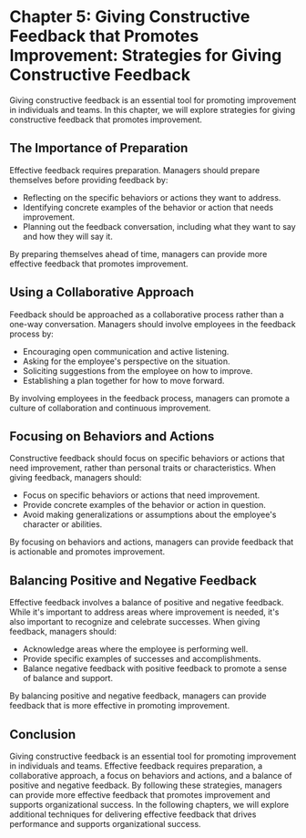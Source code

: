 Chapter 5: Giving Constructive Feedback that Promotes Improvement: Strategies for Giving Constructive Feedback
==============================================================================================================

Giving constructive feedback is an essential tool for promoting improvement in individuals and teams. In this chapter, we will explore strategies for giving constructive feedback that promotes improvement.

The Importance of Preparation
-----------------------------

Effective feedback requires preparation. Managers should prepare themselves before providing feedback by:

* Reflecting on the specific behaviors or actions they want to address.
* Identifying concrete examples of the behavior or action that needs improvement.
* Planning out the feedback conversation, including what they want to say and how they will say it.

By preparing themselves ahead of time, managers can provide more effective feedback that promotes improvement.

Using a Collaborative Approach
------------------------------

Feedback should be approached as a collaborative process rather than a one-way conversation. Managers should involve employees in the feedback process by:

* Encouraging open communication and active listening.
* Asking for the employee's perspective on the situation.
* Soliciting suggestions from the employee on how to improve.
* Establishing a plan together for how to move forward.

By involving employees in the feedback process, managers can promote a culture of collaboration and continuous improvement.

Focusing on Behaviors and Actions
---------------------------------

Constructive feedback should focus on specific behaviors or actions that need improvement, rather than personal traits or characteristics. When giving feedback, managers should:

* Focus on specific behaviors or actions that need improvement.
* Provide concrete examples of the behavior or action in question.
* Avoid making generalizations or assumptions about the employee's character or abilities.

By focusing on behaviors and actions, managers can provide feedback that is actionable and promotes improvement.

Balancing Positive and Negative Feedback
----------------------------------------

Effective feedback involves a balance of positive and negative feedback. While it's important to address areas where improvement is needed, it's also important to recognize and celebrate successes. When giving feedback, managers should:

* Acknowledge areas where the employee is performing well.
* Provide specific examples of successes and accomplishments.
* Balance negative feedback with positive feedback to promote a sense of balance and support.

By balancing positive and negative feedback, managers can provide feedback that is more effective in promoting improvement.

Conclusion
----------

Giving constructive feedback is an essential tool for promoting improvement in individuals and teams. Effective feedback requires preparation, a collaborative approach, a focus on behaviors and actions, and a balance of positive and negative feedback. By following these strategies, managers can provide more effective feedback that promotes improvement and supports organizational success. In the following chapters, we will explore additional techniques for delivering effective feedback that drives performance and supports organizational success.


